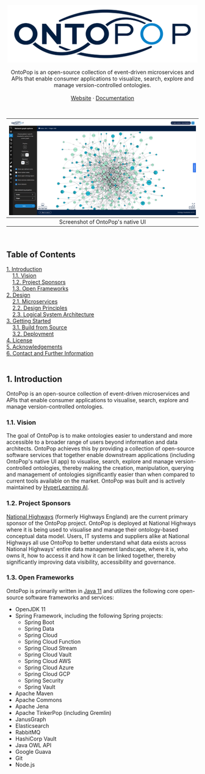 <!-- PROJECT LOGO -->
<br />
<p align="center">
  <a href="https://ontopop.com" target="_blank">
    <img src="static/assets/images/logos/ontopop-logo-small.png" alt="OntoPop" width="500" height="150">
  </a>
  <p align="center">
    OntoPop is an open-source collection of event-driven microservices and APIs that enable consumer applications to visualize, search, explore and manage version-controlled ontologies.
    <br/>
    <br/>
    <a href="https://ontopop.com" target="_blank"">Website</a> · <a href="https://docs.ontopop.com" target="_blank"">Documentation</a>
  </p>
</p>
<br/>

|![OntoPop](static/assets/images/screenshots/ontopop-screenshot.png "OntoPop")|
|:---:|
|Screenshot of OntoPop's native UI|
<br/>

## Table of Contents  
[1. Introduction](#introduction)<br/>
&nbsp;&nbsp;&nbsp;&nbsp;[1.1. Vision](#vision)<br/>
&nbsp;&nbsp;&nbsp;&nbsp;[1.2. Project Sponsors](#sponsors)<br/>
&nbsp;&nbsp;&nbsp;&nbsp;[1.3. Open Frameworks](#frameworks)<br/>
[2. Design](#design)<br/>
&nbsp;&nbsp;&nbsp;&nbsp;[2.1. Microservices](#microservices)<br/>
&nbsp;&nbsp;&nbsp;&nbsp;[2.2. Design Principles](#principles)<br/>
&nbsp;&nbsp;&nbsp;&nbsp;[2.3. Logical System Architecture](#architecture)<br/>
[3. Getting Started](#getting-started)<br/>
&nbsp;&nbsp;&nbsp;&nbsp;[3.1. Build from Source](#build)<br/>
&nbsp;&nbsp;&nbsp;&nbsp;[3.2. Deployment](#deployment)<br/>
[4. License](#license)<br/>
[5. Acknowledgements](#acknowledgements)<br/>
[6. Contact and Further Information](#contact)<br/>
<br/>

## <a name="introduction"></a>1. Introduction

OntoPop is an open-source collection of event-driven microservices and APIs that enable consumer applications to visualise, search, explore and manage version-controlled ontologies.
<br/>

### <a name="vision"></a>1.1. Vision

The goal of OntoPop is to make ontologies easier to understand and more accessible to a broader range of users beyond information and data architects. OntoPop achieves this by providing a collection of open-source software services that together enable downstream applications (including OntoPop's native UI app) to visualise, search, explore and manage version-controlled ontologies, thereby making the creation, manipulation, querying and management of ontologies significantly easier than when compared to current tools available on the market. OntoPop was built and is actively maintained by [HyperLearning AI](https://hyperlearning.ai/).
<br/>

### <a name="sponsors"></a>1.2. Project Sponsors

[National Highways](https://nationalhighways.co.uk/) (formerly Highways England) are the current primary sponsor of the OntoPop project. OntoPop is deployed at National Highways where it is being used to visualise and manage their ontology-based conceptual data model. Users, IT systems and suppliers alike at National Highways all use OntoPop to better understand what data exists across National Highways' entire data management landscape, where it is, who owns it, how to access it and how it can be linked together, thereby significantly improving data visibility, accessibility and governance.
<br/>

### <a name="frameworks"></a>1.3. Open Frameworks

OntoPop is primarily written in [Java 11](https://jdk.java.net/java-se-ri/11) and utilizes the following core open-source software frameworks and services:

* OpenJDK 11
* Spring Framework, including the following Spring projects:
  - Spring Boot
  - Spring Data
  - Spring Cloud
  - Spring Cloud Function
  - Spring Cloud Stream
  - Spring Cloud Vault
  - Spring Cloud AWS
  - Spring Cloud Azure
  - Spring Cloud GCP
  - Spring Security
  - Spring Vault
* Apache Maven
* Apache Commons
* Apache Jena
* Apache TinkerPop (including Gremlin)
* JanusGraph
* Elasticsearch
* RabbitMQ
* HashiCorp Vault
* Java OWL API
* Google Guava
* Git
* Node.js
